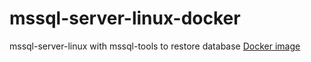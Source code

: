 # mssql-server-linux-docker
mssql-server-linux with mssql-tools to restore database
[Docker image](https://hub.docker.com/r/jnesspro/mssql-server-linux)